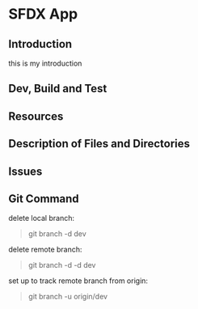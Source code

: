 # SFDX  App

## Introduction

this is my introduction

## Dev, Build and Test

## Resources

## Description of Files and Directories

## Issues

## Git Command

delete local branch:
> git branch -d dev

delete remote branch:
> git branch -d -d dev

set up to track remote branch from origin:
> git branch -u origin/dev